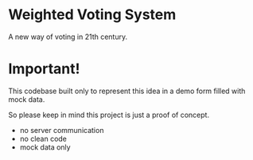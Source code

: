 # Weighted Voting System

A new way of voting in 21th century.

# Important!

This codebase built only to represent this idea in a demo form filled with mock data.

So please keep in mind this project is just a proof of concept.

- no server communication
- no clean code
- mock data only
